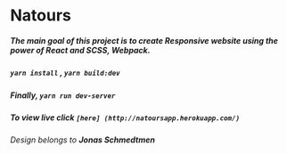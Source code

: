 # Natours

##### The main goal of this project is to create Responsive website using the power of React and SCSS, Webpack.

##### ```yarn install``` , ```yarn build:dev```
##### Finally,  ```yarn run dev-server```

##### To view live click ```[here] (http://natoursapp.herokuapp.com/)```

###### Design belongs to ***Jonas Schmedtmen***
